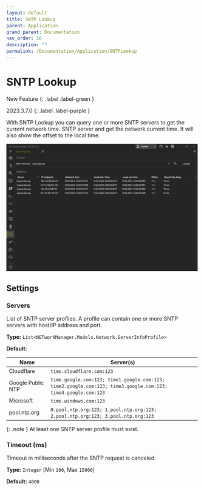 ```yaml
---
layout: default
title: SNTP Lookup
parent: Application
grand_parent: Documentation
nav_order: 16
description: ""
permalink: /Documentation/Application/SNTPLookup
---
```


# SNTP Lookup

New Feature
{: .label .label-green }

2023.3.7.0
{: .label .label-purple }

With SNTP Lookup you can query one or more SNTP servers to get the current network time.
SNTP server and get the network current time. It will also show the offset to the local time.

![SNTPLookup](16_SNTPLookup.png)

## Settings

### Servers

List of SNTP server profiles. A profile can contain one or more SNTP servers with host/IP address and port.

**Type:** `List<NETworkManager.Models.Network.ServerInfoProfile>`

**Default:**

| Name              | Server(s)                                                                                                     |
| ----------------- | ------------------------------------------------------------------------------------------------------------- |
| Cloudflare        | `time.cloudflare.com:123`                                                                                     |
| Google Public NTP | `time.google.com:123; time1.google.com:123; time2.google.com:123; time3.google.com:123; time4.google.com:123` |
| Microsoft         | `time.windows.com:123`                                                                                        |
| pool.ntp.org      | `0.pool.ntp.org:123; 1.pool.ntp.org:123; 2.pool.ntp.org:123; 3.pool.ntp.org:123`                              |

{: .note }
At least one SNTP server profile must exist.

### Timeout (ms)

Timeout in milliseconds after the SNTP request is canceled.

**Type:** `Integer` [Min `100`, Max `15000`]

**Default:** `4000`
